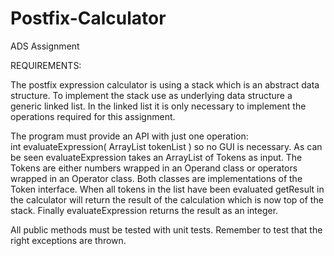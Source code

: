 # Postfix-Calculator
ADS Assignment 

REQUIREMENTS:


The postfix expression calculator is using a stack which is an abstract data structure. To implement the stack use as underlying data structure a generic linked list. In the linked list it is only necessary to implement the operations required for this assignment.

The program must provide an API with just one operation:  
int evaluateExpression( ArrayList<Token> tokenList ) 
so no GUI is necessary. 
As can be seen evaluateExpression takes an ArrayList of Tokens as input. The Tokens are either numbers wrapped in an Operand class or operators wrapped in an Operator class. Both classes are implementations of the Token interface.
When all tokens in the list have been evaluated getResult in the calculator will return the result of the calculation which is now top of the stack. 
Finally evaluateExpression returns the result as an integer.

All public methods must be tested with unit tests. Remember to test that the right exceptions are thrown.
